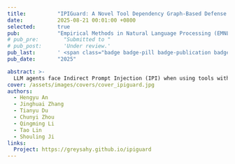 ```yaml
---
title:          "IPIGuard: A Novel Tool Dependency Graph-Based Defense Against Indirect Prompt Injection in LLM Agents"
date:           2025-08-21 00:01:00 +0800
selected:       true
pub:            "Empirical Methods in Natural Language Processing (EMNLP)"
# pub_pre:        "Submitted to "
# pub_post:       'Under review.'
pub_last:       ' <span class="badge badge-pill badge-publication badge-success">Oral</span>'
pub_date:       "2025"

abstract: >-
  LLM agents face Indirect Prompt Injection (IPI) when using tools with untrusted data, as hidden instructions can make them perform malicious actions. Our new defense, IPIGuard, significantly enhances agent security against these attacks by separating action planning from external data interaction using a Tool Dependency Graph (TDG).
cover: /assets/images/covers/cover_ipiguard.jpg
authors:
  - Hengyu An
  - Jinghuai Zhang
  - Tianyu Du
  - Chunyi Zhou
  - Qingming Li
  - Tao Lin
  - Shouling Ji
links:
  Project: https://greysahy.github.io/ipiguard
---
```


